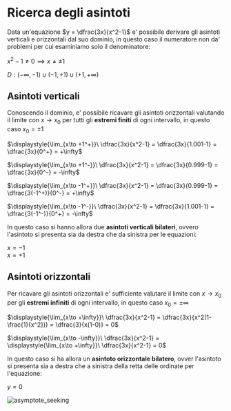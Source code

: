 # Ricerca degli asintoti  

Data un'equazione $y = \dfrac{3x}{x^2-1}$ e' possibile derivare gli asintoti verticali e orizzontali dal suo dominio, in questo caso il numeratore non da' problemi per cui esaminiamo solo il denominatore:  

$x^2 -1 \ne 0 \implies x \ne \pm 1$  

$D: (-\infty,-1)\cup(-1,+1)\cup(+1, +\infty)$  


## Asintoti verticali  

Conoscendo il dominio, e' possibile ricavare gli asintoti orizzontali valutando il limite con $x \to x_0$ per tutti gli **estremi finiti** di ogni intervallo, in questo caso $x_0 = \pm 1$  

$\displaystyle{\lim_{x\to +1^+}}\ \dfrac{3x}{x^2-1} = \dfrac{3x}{1.001-1} = \dfrac{3x}{0^+} = +\infty$  

$\displaystyle{\lim_{x\to +1^-}}\ \dfrac{3x}{x^2-1} = \dfrac{3x}{0.999-1} = \dfrac{3x}{0^-} = -\infty$  

$\displaystyle{\lim_{x\to -1^+}}\ \dfrac{3x}{x^2-1} = \dfrac{3x}{0.999-1} = \dfrac{3(-1^+)}{0^-} = +\infty$  

$\displaystyle{\lim_{x\to -1^-}}\ \dfrac{3x}{x^2-1} = \dfrac{3x}{1.001-1} = \dfrac{3(-1^-)}{0^+} = -\infty$  

In questo caso si hanno allora due **asintoti verticali bilateri**, ovvero l'asintoto si presenta sia da destra che da sinistra per le equazioni:   

$x = -1$  
$x = +1$  

## Asintoti orizzontali  

Per ricavare gli asintoti orizzontali e' sufficiente valutare il limite con $x \to x_0$ per gli **estremi infiniti** di ogni intervallo, in questo caso $x_0 = \pm\infty$  

$\displaystyle{\lim_{x\to +\infty}}\ \dfrac{3x}{x^2-1} = \dfrac{3x}{x^2(1-\frac{1}{x^2})} = \dfrac{3}{x(1-0)} = 0$  

$\displaystyle{\lim_{x\to -\infty}}\ \dfrac{3x}{x^2-1} = \displaystyle{\lim_{x\to +\infty}}\ \dfrac{3x}{x^2-1} = 0$  

In questo caso si ha allora un **asintoto orizzontale bilatero**, ovver l'asintoto si presenta sia a destra che a sinistra della retta delle ordinate per l'equazione:  

$y = 0$  

![asymptote_seeking](https://github.com/user-attachments/assets/0667f736-8fd3-4f98-aa76-e4ed9a4531ca)  
